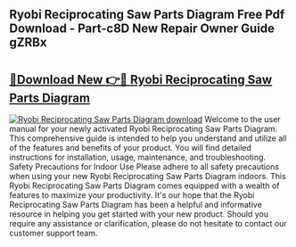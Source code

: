 ## Ryobi Reciprocating Saw Parts Diagram Free Pdf Download - Part-c8D New Repair Owner Guide gZRBx

# <h2><a href="http://dfrohcs.blite.top/?on=Ryobi+Reciprocating+Saw+Parts+Diagram">🔗Download New 👉🔴 Ryobi Reciprocating Saw Parts Diagram</a></h2>

[![Ryobi Reciprocating Saw Parts Diagram download](https://i.imgur.com/lujVjoI.png)](http://dfrohcs.blite.top/?on=Ryobi+Reciprocating+Saw+Parts+Diagram)
Welcome to the user manual for your newly activated Ryobi Reciprocating Saw Parts Diagram. This comprehensive guide is intended to help you understand and utilize all of the features and benefits of your product. You will find detailed instructions for installation, usage, maintenance, and troubleshooting. Safety Precautions for Indoor Use Please adhere to all safety precautions when using your new Ryobi Reciprocating Saw Parts Diagram indoors. This Ryobi Reciprocating Saw Parts Diagram comes equipped with a wealth of features to maximize your productivity. It's our hope that the Ryobi Reciprocating Saw Parts Diagram has been a helpful and informative resource in helping you get started with your new product. Should you require any assistance or clarification, please do not hesitate to contact our customer support team.
